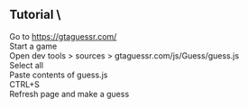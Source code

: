 ## Tutorial \

Go to https://gtaguessr.com/ \
Start a game\
Open dev tools > sources > gtaguessr.com/js/Guess/guess.js\
Select all\
Paste contents of guess.js\
CTRL+S\
Refresh page and make a guess
